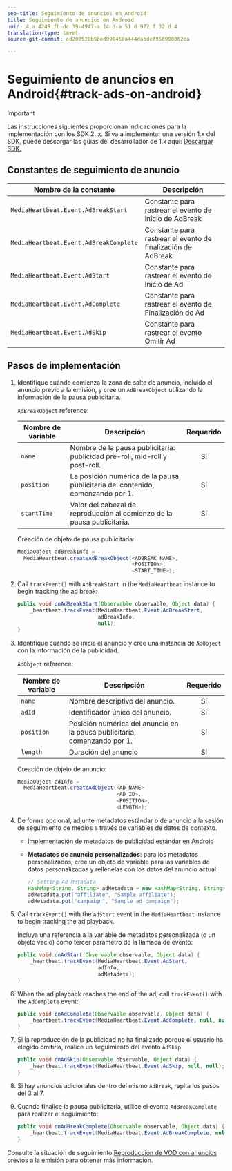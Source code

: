 ```yaml
---
seo-title: Seguimiento de anuncios en Android
title: Seguimiento de anuncios en Android
uuid: 4 a 4249 fb-dc 39-4947-a 14 d-a 51 d 972 f 32 d 4
translation-type: tm+mt
source-git-commit: ed200520b9bed990460a444dabdcf956980362ca

---
```



# Seguimiento de anuncios en Android{#track-ads-on-android}

>[!IMPORTANT]
>
>Las instrucciones siguientes proporcionan indicaciones para la implementación con los SDK 2. x. Si va a implementar una versión 1.x del SDK, puede descargar las guías del desarrollador de 1.x aquí: [Descargar SDK.](../../sdk-implement/download-sdks.md)

## Constantes de seguimiento de anuncio

| Nombre de la constante | Descripción |
| --- | --- |
| `MediaHeartbeat.Event.AdBreakStart` | Constante para rastrear el evento de inicio de AdBreak |
| `MediaHeartbeat.Event.AdBreakComplete` | Constante para rastrear el evento de finalización de AdBreak |
| `MediaHeartbeat.Event.AdStart` | Constante para rastrear el evento de Inicio de Ad |
| `MediaHeartbeat.Event.AdComplete` | Constante para rastrear el evento de Finalización de Ad |
| `MediaHeartbeat.Event.AdSkip` | Constante para rastrear el evento Omitir Ad |

## Pasos de implementación

1. Identifique cuándo comienza la zona de salto de anuncio, incluido el anuncio previo a la emisión, y cree un `AdBreakObject` utilizando la información de la pausa publicitaria.

   `AdBreakObject` reference:

   | Nombre de variable | Descripción | Requerido |
   | --- | --- | :---: |
   | `name` | Nombre de la pausa publicitaria: publicidad pre-roll, mid-roll y post-roll. | Sí |
   | `position` | La posición numérica de la pausa publicitaria del contenido, comenzando por 1. | Sí |
   | `startTime` | Valor del cabezal de reproducción al comienzo de la pausa publicitaria. | Sí |

   Creación de objeto de pausa publicitaria:

   ```java
   MediaObject adBreakInfo =  
     MediaHeartbeat.createAdBreakObject(<ADBREAK_NAME>,  
                                        <POSITION>,  
                                        <START_TIME>);
   ```

1. Call `trackEvent()` with `AdBreakStart` in the `MediaHeartbeat` instance to begin tracking the ad break:

   ```java
   public void onAdBreakStart(Observable observable, Object data) {  
       _heartbeat.trackEvent(MediaHeartbeat.Event.AdBreakStart,  
                             adBreakInfo,  
                             null); 
   }
   ```

1. Identifique cuándo se inicia el anuncio y cree una instancia de `AdObject` con la información de la publicidad.

   `AdObject` reference:

   | Nombre de variable | Descripción | Requerido |
   | --- | --- | :---: |
   | `name` | Nombre descriptivo del anuncio. | Sí |
   | `adId` | Identificador único del anuncio. | Sí |
   | `position` | Posición numérica del anuncio en la pausa publicitaria, comenzando por 1. | Sí |
   | `length` | Duración del anuncio | Sí |

   Creación de objeto de anuncio:

   ```java
   MediaObject adInfo =  
     MediaHeartbeat.createAdObject(<AD_NAME> 
                                   <AD_ID>,  
                                   <POSITION>,  
                                   <LENGTH>);
   ```

1. De forma opcional, adjunte metadatos estándar o de anuncio a la sesión de seguimiento de medios a través de variables de datos de contexto.

   * [Implementación de metadatos de publicidad estándar en Android](../../sdk-implement/track-ads/impl-std-ad-metadata/impl-std-ad-metadata-android.md)
   * **Metadatos de anuncio personalizados**: para los metadatos personalizados, cree un objeto de variable para las variables de datos personalizadas y rellénelas con los datos del anuncio actual:

      ```java
      // Setting Ad Metadata 
      HashMap<String, String> adMetadata = new HashMap<String, String>(); 
      adMetadata.put("affiliate", "Sample affiliate"); 
      adMetadata.put("campaign", "Sample ad campaign");
      ```

1. Call `trackEvent()` with the `AdStart` event in the `MediaHeartbeat` instance to begin tracking the ad playback.

   Incluya una referencia a la variable de metadatos personalizada (o un objeto vacío) como tercer parámetro de la llamada de evento:

   ```java
   public void onAdStart(Observable observable, Object data) {  
       _heartbeat.trackEvent(MediaHeartbeat.Event.AdStart,  
                             adInfo,  
                             adMetadata); 
   }
   ```

1. When the ad playback reaches the end of the ad, call `trackEvent()` with the `AdComplete` event:

   ```java
   public void onAdComplete(Observable observable, Object data) {  
       _heartbeat.trackEvent(MediaHeartbeat.Event.AdComplete, null, null); 
   }
   ```

1. Si la reproducción de la publicidad no ha finalizado porque el usuario ha elegido omitirla, realice un seguimiento del evento `AdSkip`

   ```java
   public void onAdSkip(Observable observable, Object data) {  
       _heartbeat.trackEvent(MediaHeartbeat.Event.AdSkip, null, null); 
   }
   ```

1. Si hay anuncios adicionales dentro del mismo `AdBreak`, repita los pasos del 3 al 7.
1. Cuando finalice la pausa publicitaria, utilice el evento `AdBreakComplete` para realizar el seguimiento:

   ```java
   public void onAdBreakComplete(Observable observable, Object data) {  
       _heartbeat.trackEvent(MediaHeartbeat.Event.AdBreakComplete, null, null); 
   }
   ```

Consulte la situación de seguimiento [Reproducción de VOD con anuncios previos a la emisión](../../sdk-implement/tracking-scenarios/vod-preroll-ads.md) para obtener más información.
